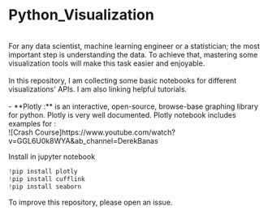# Python_Visualization
<br/>
For any data scientist, machine learning engineer or a statistician; the most important step is understanding the data. To achieve that, mastering some visualization tools will make this task easier and enjoyable.<br/>
<br/>
In this repository, I am collecting some basic notebooks for different visualizations' APIs. I am also linking helpful tutorials. <br/>
<br/>
- **Plotly :** is an interactive, open-source, browse-base graphing library for python. Plotly is very well documented. Plotly notebook includes examples for : <br/>
![Crash Course]https://www.youtube.com/watch?v=GGL6U0k8WYA&ab_channel=DerekBanas
<br/>

Install in jupyter notebook 
```python
!pip install plotly
!pip install cufflink
!pip install seaborn
```

To improve this repository, please open an issue. 


